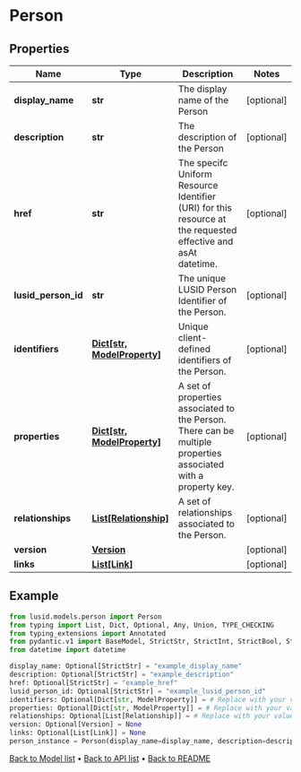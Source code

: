 # Person

## Properties
Name | Type | Description | Notes
------------ | ------------- | ------------- | -------------
**display_name** | **str** | The display name of the Person | [optional] 
**description** | **str** | The description of the Person | [optional] 
**href** | **str** | The specifc Uniform Resource Identifier (URI) for this resource at the requested effective and asAt datetime. | [optional] 
**lusid_person_id** | **str** | The unique LUSID Person Identifier of the Person. | [optional] 
**identifiers** | [**Dict[str, ModelProperty]**](ModelProperty.md) | Unique client-defined identifiers of the Person. | [optional] 
**properties** | [**Dict[str, ModelProperty]**](ModelProperty.md) | A set of properties associated to the Person. There can be multiple properties associated with a property key. | [optional] 
**relationships** | [**List[Relationship]**](Relationship.md) | A set of relationships associated to the Person. | [optional] 
**version** | [**Version**](Version.md) |  | [optional] 
**links** | [**List[Link]**](Link.md) |  | [optional] 
## Example

```python
from lusid.models.person import Person
from typing import List, Dict, Optional, Any, Union, TYPE_CHECKING
from typing_extensions import Annotated
from pydantic.v1 import BaseModel, StrictStr, StrictInt, StrictBool, StrictFloat, StrictBytes, Field, validator, ValidationError, conlist, constr
from datetime import datetime

display_name: Optional[StrictStr] = "example_display_name"
description: Optional[StrictStr] = "example_description"
href: Optional[StrictStr] = "example_href"
lusid_person_id: Optional[StrictStr] = "example_lusid_person_id"
identifiers: Optional[Dict[str, ModelProperty]] = # Replace with your value
properties: Optional[Dict[str, ModelProperty]] = # Replace with your value
relationships: Optional[List[Relationship]] = # Replace with your value
version: Optional[Version] = None
links: Optional[List[Link]] = None
person_instance = Person(display_name=display_name, description=description, href=href, lusid_person_id=lusid_person_id, identifiers=identifiers, properties=properties, relationships=relationships, version=version, links=links)

```

[Back to Model list](../README.md#documentation-for-models) &#8226; [Back to API list](../README.md#documentation-for-api-endpoints) &#8226; [Back to README](../README.md)

